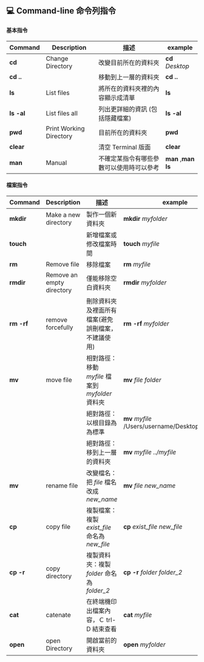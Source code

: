 ## 💻 Command-line 命令列指令

#### 基本指令

| Command    | Description             | 描述                                     | example             |
| ---------- | ----------------------- | ---------------------------------------- | ------------------- |
| **cd**     | Change Directory        | 改變目前所在的資料夾                     | **cd** _Desktop_    |
| **cd ..**  |                         | 移動到上一層的資料夾                     | **cd ..**           |
| **ls**     | List files              | 將所在的資料夾裡的內容顯示成清單         | **ls**              |
| **ls -al** | List files all          | 列出更詳細的資訊 (包括隱藏檔案)          | **ls -al**          |
| **pwd**    | Print Working Directory | 目前所在的資料夾                         | **pwd**             |
| **clear**  |                         | 清空 Terminal 版面                       | **clear**           |
| **man**    | Manual                  | 不確定某指令有哪些參數可以使用時可以參考 | **man** ,**man ls** |

#### 檔案指令

| Command    | Description               | 描述                                               | example                                            |
| ---------- | ------------------------- | -------------------------------------------------- | -------------------------------------------------- |
| **mkdir**  | Make a new directory      | 製作一個新資料夾                                   | **mkdir** _myfolder_                               |
| **touch**  |                           | 新增檔案或修改檔案時間                             | **touch** _myfile_                                 |
| **rm**     | Remove file               | 移除檔案                                           | **rm** _myfile_                                    |
| **rmdir**  | Remove an empty directory | 僅能移除空白資料夾                                 | **rmdir** _myfolder_                               |
| **rm -rf** | remove forcefully         | 刪除資料夾及裡面所有檔案(避免誤刪檔案，不建議使用) | **rm -rf** _myfolder_                              |
| **mv**     | move file                 | 相對路徑：移動 _myfile_ 檔案到 _myfolder_ 資料夾   | **mv** _file folder_                               |
|            |                           | 絕對路徑：以根目錄為為標準                         | **mv** _myfile_ /Users/username/Desktop/_myfolder_ |
|            |                           | 絕對路徑：移到上一層的資料夾                       | **mv** _myfile ../myfile_                          |
| **mv**     | rename file               | 改變檔名：把 _file_ 檔名改成 _new_name_            | **mv** _file new_name_                             |
| **cp**     | copy file                 | 複製檔案：複製 _exist_file_ 命名為 _new_file_      | **cp** _exist_file_ _new_file_                     |
| **cp -r**  | copy directory            | 複製資料夾：複製 _folder_ 命名為 _folder_2_        | **cp -r** _folder folder_2_                        |
| **cat**    | catenate                  | 在終端機印出檔案內容，Ｃ trl-D 結束查看            | **cat** _myfile_                                   |
| **open**   | open Directory            | 開啟當前的資料夾                                   | **open** _myfolder_                                |
